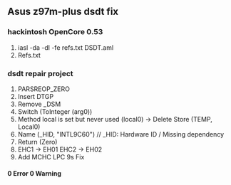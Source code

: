 ## Asus z97m-plus dsdt fix
### hackintosh OpenCore 0.53

1. iasl -da -dl -fe refs.txt DSDT.aml
2. Refs.txt 

### dsdt repair project

1. PARSREOP_ZERO
2. Insert DTGP
3. Remove _DSM
4. Switch (ToInteger (arg0))
5. Method local is set but never used (local0) -> Delete Store (TEMP, Local0)
6. Name (_HID, "INTL9C60") // _HID: Hardware ID / Missing dependency
7. Return (Zero) 
8. EHC1 -> EH01 EHC2 -> EH02
9. Add MCHC LPC 9s Fix

#### 0 Error 0 Warning